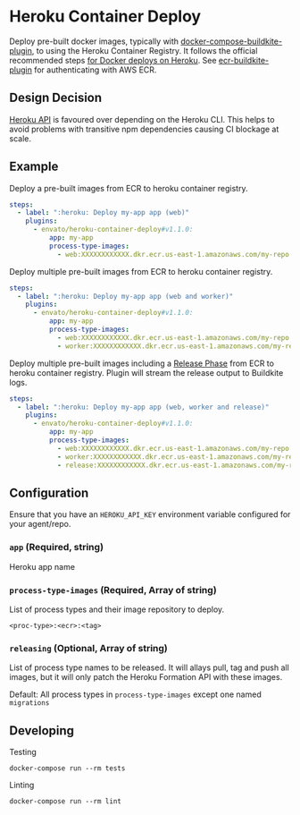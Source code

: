 # Heroku Container Deploy

Deploy pre-built docker images, typically with [docker-compose-buildkite-plugin](https://github.com/buildkite-plugins/docker-compose-buildkite-plugin), to using the Heroku Container Registry. It follows the official recommended steps [for Docker deploys on Heroku](https://devcenter.heroku.com/articles/container-registry-and-runtime). See [ecr-buildkite-plugin](https://github.com/buildkite-plugins/ecr-buildkite-plugin) for authenticating with AWS ECR.

## Design Decision

[Heroku API](https://devcenter.heroku.com/articles/container-registry-and-runtime#api) is favoured over depending on the Heroku CLI. This helps to avoid problems with transitive npm dependencies causing CI blockage at scale.

## Example

Deploy a pre-built images from ECR to heroku container registry.

```yml
steps:
  - label: ":heroku: Deploy my-app app (web)"
    plugins:
      - envato/heroku-container-deploy#v1.1.0:
          app: my-app
          process-type-images:
            - web:XXXXXXXXXXXX.dkr.ecr.us-east-1.amazonaws.com/my-repo:heroku-web-${BUILDKITE_COMMIT}
```

Deploy multiple pre-built images from ECR to heroku container registry.

```yml
steps:
  - label: ":heroku: Deploy my-app app (web and worker)"
    plugins:
      - envato/heroku-container-deploy#v1.1.0:
          app: my-app
          process-type-images:
            - web:XXXXXXXXXXXX.dkr.ecr.us-east-1.amazonaws.com/my-repo:heroku-web-${BUILDKITE_COMMIT}
            - worker:XXXXXXXXXXXX.dkr.ecr.us-east-1.amazonaws.com/my-repo:heroku-worker-${BUILDKITE_COMMIT}
```

Deploy multiple pre-built images including a [Release Phase](https://devcenter.heroku.com/articles/container-registry-and-runtime#release-phase) from ECR to heroku container registry. Plugin will stream the release output to Buildkite logs.

```yml
steps:
  - label: ":heroku: Deploy my-app app (web, worker and release)"
    plugins:
      - envato/heroku-container-deploy#v1.1.0:
          app: my-app
          process-type-images:
            - web:XXXXXXXXXXXX.dkr.ecr.us-east-1.amazonaws.com/my-repo:heroku-web-${BUILDKITE_COMMIT}
            - worker:XXXXXXXXXXXX.dkr.ecr.us-east-1.amazonaws.com/my-repo:heroku-worker-${BUILDKITE_COMMIT}
            - release:XXXXXXXXXXXX.dkr.ecr.us-east-1.amazonaws.com/my-repo:heroku-release-${BUILDKITE_COMMIT}
```

## Configuration

Ensure that you have an `HEROKU_API_KEY` environment variable configured for your agent/repo.

### `app` (Required, string)

Heroku app name

### `process-type-images` (Required, Array of string)

List of process types and their image repository to deploy.

```
<proc-type>:<ecr>:<tag>
```

### `releasing` (Optional, Array of string)

List of process type names to be released. It will allays pull, tag and push all images, but it will only patch the Heroku Formation API with these images.

Default: All process types in `process-type-images` except one named `migrations`

## Developing

Testing

```shell
docker-compose run --rm tests
```

Linting

```shell
docker-compose run --rm lint
```
